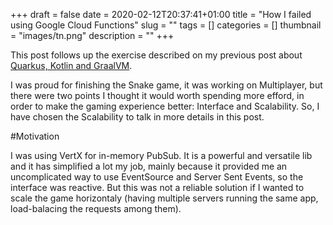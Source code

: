 +++ 
draft = false
date = 2020-02-12T20:37:41+01:00
title = "How I failed using Google Cloud Functions"
slug = "" 
tags = []
categories = []
thumbnail = "images/tn.png"
description = ""
+++

This post follows up the exercise described on my previous post about [Quarkus, Kotlin and GraalVM](/posts/quarkus-kotlin-and-graalvm).

I was proud for finishing the Snake game, it was working on Multiplayer, but there were two points I thought it would worth spending more efford, in order to make the gaming experience better: Interface and Scalability. So, I have chosen the Scalability to talk in more details in this post.

#Motivation

I was using VertX for in-memory PubSub. It is a powerful and versatile lib and it has simplified a lot my job, mainly because it provided me an uncomplicated way to use EventSource and Server Sent Events, so the interface was reactive. But this was not a reliable solution if I wanted to scale the game horizontaly (having multiple servers running the same app, load-balacing the requests among them).

